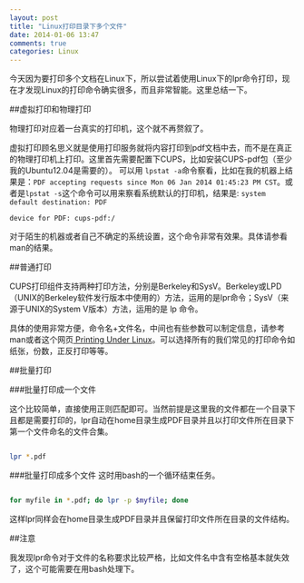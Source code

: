 ```yaml
---
layout: post
title: "Linux打印目录下多个文件"
date: 2014-01-06 13:47
comments: true
categories: Linux
---
```


今天因为要打印多个文档在Linux下，所以尝试着使用Linux下的lpr命令打印，现在才发现Linux的打印命令确实很多，而且非常智能。这里总结一下。

<!--more-->

##虚拟打印和物理打印

物理打印对应着一台真实的打印机，这个就不再赘叙了。

虚拟打印顾名思义就是使用打印服务就将内容打印到pdf文档中去，而不是在真正的物理打印机上打印。这里首先需要配置下CUPS，比如安装CUPS-pdf包（至少我的Ubuntu12.04是需要的）。 可以用 `lpstat -a`命令察看，比如在我的机器上结果是：`PDF accepting requests since Mon 06 Jan 2014 01:45:23 PM CST`。或者是`lpstat -s`这个命令可以用来察看系统默认的打印机，结果是:
`system default destination: PDF`

`device for PDF: cups-pdf:/`

对于陌生的机器或者自己不确定的系统设置，这个命令非常有效果。具体请参看man的结果。

##普通打印

CUPS打印组件支持两种打印方法，分别是Berkeley和SysV。Berkeley或LPD（UNIX的Berkeley软件发行版本中使用的）方法，运用的是lpr命令；SysV（来源于UNIX的System V版本）方法，运用的是 lp 命令。

具体的使用非常方便，命令名+文件名，中间也有些参数可以制定信息，请参考man或者这个网页[ Printing Under Linux](http://www.tldp.org/HOWTO/Printing-Usage-HOWTO-2.html)。可以选择所有的我们常见的打印命令如纸张，份数，正反打印等等。

##批量打印

###批量打印成一个文件

这个比较简单，直接使用正则匹配即可。当然前提是这里我的文件都在一个目录下且都是需要打印的，lpr自动在home目录生成PDF目录并且以打印文件所在目录下第一个文件命名的文件合集。

```bash

lpr *.pdf

```


###批量打印成多个文件
这时用bash的一个循环结束任务。

```bash

for myfile in *.pdf; do lpr -p $myfile; done

```
这样lpr同样会在home目录生成PDF目录并且保留打印文件所在目录的文件结构。

##注意

我发现lpr命令对于文件的名称要求比较严格，比如文件名中含有空格基本就失效了，这个可能需要在用bash处理下。
